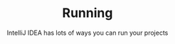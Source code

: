 ---
title: Running
subtitle: IntelliJ IDEA has lots of ways you can run your projects
accent: primary
icon: fas fa-solid fa-play
---